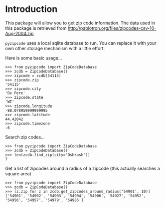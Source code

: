 Introduction
============

This package will allow you to get zip code information. The data used in this
package is retrieved from
http://pablotron.org/files/zipcodes-csv-10-Aug-2004.zip

`pyzipcode` uses a local sqlite database to run. You can replace it with your
own other storage mechanism with a little effort.

Here is some basic usage...

```pycon
>>> from pyzipcode import ZipCodeDatabase
>>> zcdb = ZipCodeDatabase()
>>> zipcode = zcdb[54115]
>>> zipcode.zip
'54115'
>>> zipcode.city
'De Pere'
>>> zipcode.state
'WI'
>>> zipcode.longitude
-88.078959999999995
>>> zipcode.latitude
44.42042
>>> zipcode.timezone
-6
```


Search zip codes...

```pycon
>>> from pyzipcode import ZipCodeDatabase
>>> zcdb = ZipCodeDatabase()
>>> len(zcdb.find_zip(city="Oshkosh"))
7
```


Get a list of zipcodes around a radius of a zipcode (this actually searches a square area)

```pycon
>>> from pyzipcode import ZipCodeDatabase
>>> zcdb = ZipCodeDatabase()
>>> [z.zip for z in zcdb.get_zipcodes_around_radius('54901', 10)]
['54901', '54902', '54903', '54904', '54906', '54927', '54952', '54956', '54957', '54979', '54985']
```
